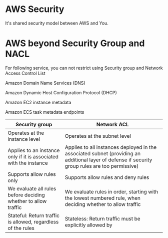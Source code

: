 # AWS Security

It's shared security model between AWS and You.


# AWS beyond Security Group and NACL

For following service, you can not restrict using Security group and Network Access Control List

Amazon Domain Name Services (DNS)

Amazon Dynamic Host Configuration Protocol (DHCP)

Amazon EC2 instance metadata

Amazon ECS task metadata endpoints


| Security group | Network ACL |
| --- | --- |
| Operates at the instance level | Operates at the subnet level |
| Applies to an instance only if it is associated with the instance | Applies to all instances deployed in the associated subnet (providing an additional layer of defense if security group rules are too permissive) |
| Supports allow rules only | Supports allow rules and deny rules |
| We evaluate all rules before deciding whether to allow traffic | We evaluate rules in order, starting with the lowest numbered rule, when deciding whether to allow traffic |
| Stateful: Return traffic is allowed, regardless of the rules | Stateless: Return traffic must be explicitly allowed by  |